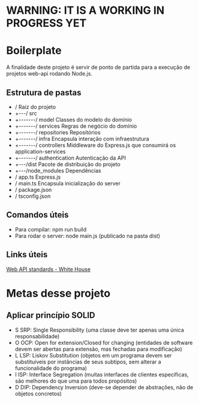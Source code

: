 # WARNING: IT IS A WORKING IN PROGRESS YET
# Boilerplate
A finalidade deste projeto é servir de ponto de partida para a execução de projetos web-api rodando Node.js.

## Estrutura de pastas

* /                               Raiz do projeto
* +---/ src
* +-------/ model               Classes do modelo do domínio
* +-------/ services            Regras de negócio do domínio
* +-------/ repositories        Repositórios
* +-------/ infra               Encapsula interação com infraestrutura
* +-------/ controllers         Middleware do Express.js que consumirá os application-services
* +-------/ authentication      Autenticação da API
* +---/dist                     Pacote de distribuição do projeto
* +---/node_modules             Dependências
* / app.ts                      Express.js
* / main.ts                     Encapsula inicialização do server
* / package.json
* / tsconfig.json

## Comandos úteis
* Para compilar: npm run build
* Para rodar o server: node main.js (publicado na pasta dist)

## Links úteis
[Web API standards - White House](https://github.com/WhiteHouse/api-standards)


# Metas desse projeto

## Aplicar princípio SOLID
* S SRP: Single Responsibility (uma classe deve ter apenas uma única responsabilidade)
* O	OCP: Open for extension/Closed for changing (entidades de software devem ser abertas para extensão, mas fechadas para modificação)
* L	LSP: Liskov Substitution (objetos em um programa devem ser substituíveis por instâncias de seus subtipos, sem alterar a funcionalidade do programa)
* I	ISP: Interface Segregation (muitas interfaces de clientes específicas, são melhores do que uma para todos propósitos)
* D DIP: Dependency Inversion (deve-se depender de abstrações, não de objetos concretos)